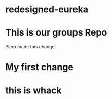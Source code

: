 # redesigned-eureka

# This is our groups Repo

Piero made this change

# My first change

# this is whack
